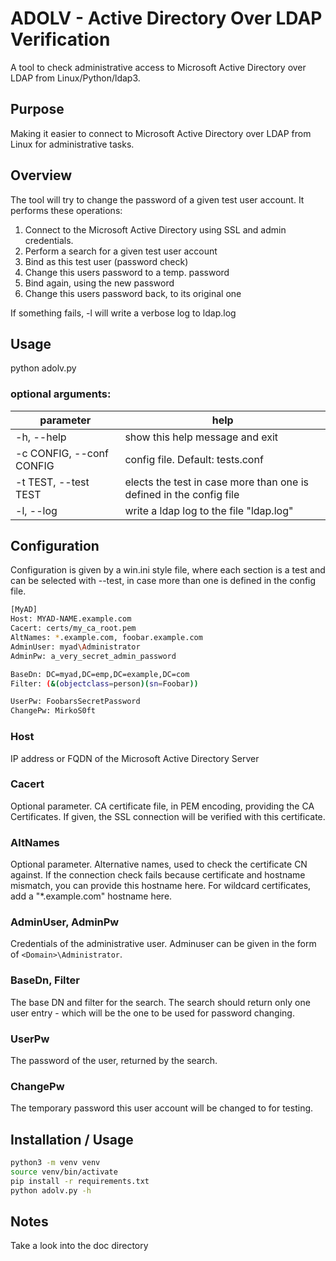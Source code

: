 # ADOLV - Active Directory Over LDAP Verification

A tool to check administrative access to Microsoft Active Directory over LDAP from Linux/Python/ldap3.

## Purpose

Making it easier to connect to Microsoft Active Directory over LDAP from Linux for administrative tasks.

## Overview

The tool will try to change the password of a given test user account. It performs these operations:

 1. Connect to the Microsoft Active Directory using SSL and admin credentials.
 1. Perform a search for a given test user account
 1. Bind as this test user (password check)
 1. Change this users password to a temp. password
 1. Bind again, using the new password
 1. Change this users password back, to its original one

If something fails, -l will write a verbose log to ldap.log

## Usage

python adolv.py

### optional arguments:
|parameter| help |
|--|--|
|-h, --help | show this help message and exit |
|-c CONFIG, --conf CONFIG | config file. Default: tests.conf |
|-t TEST, --test TEST | elects the test in case more than one is defined in the config file |
|  -l, --log | write a ldap log to the file "ldap.log" |

## Configuration

Configuration is given by a win.ini style file, where each section is a test and can be selected with --test, in case more than one is defined in the config file.

```bash
[MyAD]
Host: MYAD-NAME.example.com
Cacert: certs/my_ca_root.pem
AltNames: *.example.com, foobar.example.com
AdminUser: myad\Administrator
AdminPw: a_very_secret_admin_password

BaseDn: DC=myad,DC=emp,DC=example,DC=com
Filter: (&(objectclass=person)(sn=Foobar))

UserPw: FoobarsSecretPassword
ChangePw: MirkoS0ft
```

### Host

IP address or FQDN of the Microsoft Active Directory Server

### Cacert

Optional parameter.
CA certificate file, in PEM encoding, providing the CA Certificates. If given, the SSL connection will be verified with this certificate.

### AltNames

Optional parameter.
Alternative names, used to check the certificate CN against. If the connection check fails because
certificate and hostname mismatch, you can provide this hostname here. For wildcard certificates,
add a "*.example.com" hostname here.

### AdminUser, AdminPw

Credentials of the administrative user. Adminuser can be given in the form of `<Domain>\Administrator`.

### BaseDn, Filter

The base DN and filter for the search. The search should return only one user entry - which will be the one to be used for password changing.

### UserPw

The password of the user, returned by the search.

### ChangePw

The temporary password this user account will be changed to for testing.

## Installation / Usage

```bash
python3 -m venv venv
source venv/bin/activate
pip install -r requirements.txt
python adolv.py -h
```

## Notes
Take a look into the doc directory